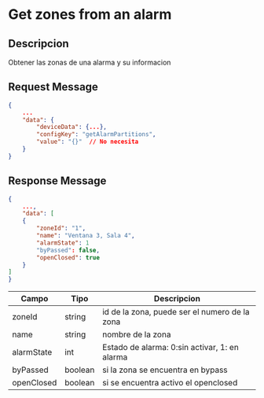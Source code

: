 # Get zones from an alarm

## Descripcion

Obtener las zonas de una alarma y su informacion

## Request Message

```json
{
    ...
    "data": {
        "deviceData": {...},
        "configKey": "getAlarmPartitions",
        "value": "{}"  // No necesita
    }
}
```

## Response Message

```json
{
    ...,
    "data": [
    {
        "zoneId": "1",
        "name": "Ventana 3, Sala 4",
        "alarmState": 1
        "byPassed": false,
        "openClosed": true
    }
]
}
```

| Campo      | Tipo    | Descripcion                                   |
| ---------- | ------- | --------------------------------------------- |
| zoneId     | string  | id de la zona, puede ser el numero de la zona |
| name       | string  | nombre de la zona                             |
| alarmState | int     | Estado de alarma: 0:sin activar, 1: en alarma |
| byPassed   | boolean | si la zona se encuentra en bypass             |
| openClosed | boolean | si se encuentra activo el openclosed          |
